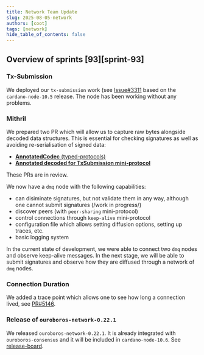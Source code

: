 ```yaml
---
title: Network Team Update
slug: 2025-08-05-network
authors: [coot]
tags: [network]
hide_table_of_contents: false
---
```


## Overview of sprints [93][sprint-93]


### Tx-Submission

We deployed our `tx-submission` work (see [Issue#3311] based on
the `cardano-node-10.5` release.  The node has been working without any problems.  

### Mithril

We prepared two PR which will allow us to capture raw bytes alongside decoded
data structures.  This is essential for checking signatures as well as avoiding
re-serialisation of signed data:

* [**AnnotatedCodec** (typed-protocols)][PR#74]
* [**Annotated decoded for TxSubmission mini-protocol**][PR#4934] 

These PRs are in review.

We now have a `dmq` node with the following capabilities:

* can disiminate signatures, but not validate them in any way, although one
  cannot submit signatures (/work in progress/)
* discover peers (with `peer-sharing` mini-protocol)
* control connections through `keep-alive` mini-protocol
* configuration file which allows setting diffusion options, setting up traces, etc. 
* basic logging system

In the current state of development, we were able to connect two `dmq` nodes
and observe keep-alive messages.  In the next stage, we will be able to submit
signatures and observe how they are diffused through a network of `dmq` nodes.

### Connection Duration

We added a trace point which allows one to see how long a connection lived, see [PR#5146].

### Release of `ouroboros-network-0.22.1`

We released `ouroboros-network-0.22.1`.  It is already integrated with
`ouroboros-consensus` and it will be included in `cardano-node-10.6`. See [release-board].


[sprint-92]: https://github.com/orgs/IntersectMBO/projects/5/views/1?filterQuery=sprint%3A%22Sprint+93%22


[PR#74]: https://github.com/input-output-hk/typed-protocols/pull/74
[PR#4934]: https://github.com/IntersectMBO/ouroboros-network/pull/4934
[PR#5146]: https://github.com/IntersectMBO/ouroboros-network/pull/5146

[Issue#3311]: https://github.com/IntersectMBO/ouroboros-network/issues/3311
[release-board]: https://github.com/orgs/IntersectMBO/projects/5/views/18 
